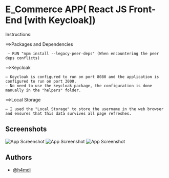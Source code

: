 
# E_Commerce APP( React JS Front-End [with Keycloak]) 

Instructions:

==>Packages and Dependencies 
    
     — RUN "npm install --legacy-peer-deps" (When encountering the peer deps conflicts)


==>Keycloak

    — Keycloak is configured to run on port 8080 and the application is configured to run on port 3000.
    — No need to use the keycloak package, the configuration is done manually in the "helpers" folder. 

==>Local Storage

    — I used the "Local Storage" to store the username in the web browser and ensures that this data survives all page refreshes.

## Screenshots

![App Screenshot](/demo/img_1.png)
![App Screenshot](/demo/img_2.png)
![App Screenshot](/demo/img.png)

## Authors

- [@h4mdi](https://gitlab.com/h4mdi)

